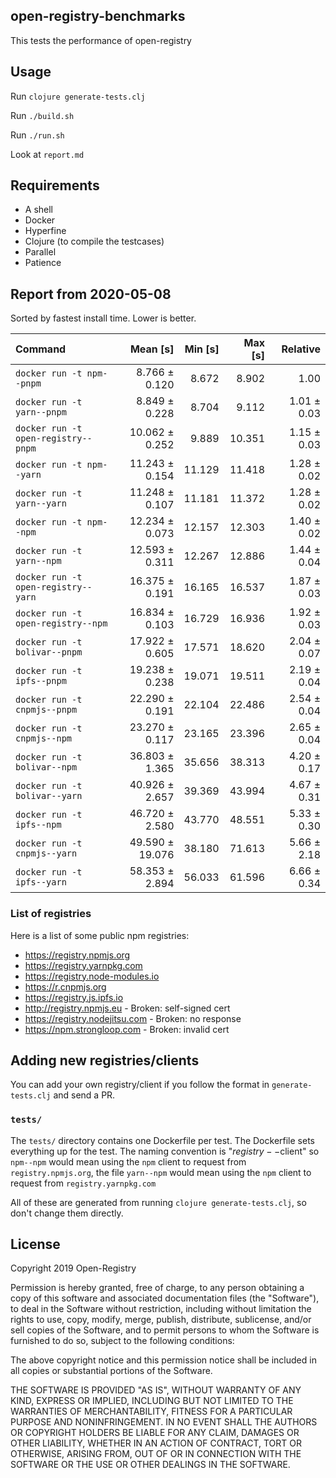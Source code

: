 ## open-registry-benchmarks

This tests the performance of open-registry

## Usage

Run `clojure generate-tests.clj`

Run `./build.sh`

Run `./run.sh`

Look at `report.md`

## Requirements

- A shell
- Docker
- Hyperfine
- Clojure (to compile the testcases)
- Parallel
- Patience

<!-- REPORT -->
## Report from 2020-05-08

Sorted by fastest install time. Lower is better.


| Command | Mean [s] | Min [s] | Max [s] | Relative |
|:---|---:|---:|---:|---:|
| `docker run -t npm--pnpm` | 8.766 ± 0.120 | 8.672 | 8.902 | 1.00 |
| `docker run -t yarn--pnpm` | 8.849 ± 0.228 | 8.704 | 9.112 | 1.01 ± 0.03 |
| `docker run -t open-registry--pnpm` | 10.062 ± 0.252 | 9.889 | 10.351 | 1.15 ± 0.03 |
| `docker run -t npm--yarn` | 11.243 ± 0.154 | 11.129 | 11.418 | 1.28 ± 0.02 |
| `docker run -t yarn--yarn` | 11.248 ± 0.107 | 11.181 | 11.372 | 1.28 ± 0.02 |
| `docker run -t npm--npm` | 12.234 ± 0.073 | 12.157 | 12.303 | 1.40 ± 0.02 |
| `docker run -t yarn--npm` | 12.593 ± 0.311 | 12.267 | 12.886 | 1.44 ± 0.04 |
| `docker run -t open-registry--yarn` | 16.375 ± 0.191 | 16.165 | 16.537 | 1.87 ± 0.03 |
| `docker run -t open-registry--npm` | 16.834 ± 0.103 | 16.729 | 16.936 | 1.92 ± 0.03 |
| `docker run -t bolivar--pnpm` | 17.922 ± 0.605 | 17.571 | 18.620 | 2.04 ± 0.07 |
| `docker run -t ipfs--pnpm` | 19.238 ± 0.238 | 19.071 | 19.511 | 2.19 ± 0.04 |
| `docker run -t cnpmjs--pnpm` | 22.290 ± 0.191 | 22.104 | 22.486 | 2.54 ± 0.04 |
| `docker run -t cnpmjs--npm` | 23.270 ± 0.117 | 23.165 | 23.396 | 2.65 ± 0.04 |
| `docker run -t bolivar--npm` | 36.803 ± 1.365 | 35.656 | 38.313 | 4.20 ± 0.17 |
| `docker run -t bolivar--yarn` | 40.926 ± 2.657 | 39.369 | 43.994 | 4.67 ± 0.31 |
| `docker run -t ipfs--npm` | 46.720 ± 2.580 | 43.770 | 48.551 | 5.33 ± 0.30 |
| `docker run -t cnpmjs--yarn` | 49.590 ± 19.076 | 38.180 | 71.613 | 5.66 ± 2.18 |
| `docker run -t ipfs--yarn` | 58.353 ± 2.894 | 56.033 | 61.596 | 6.66 ± 0.34 |
<!-- REPORT_END -->

### List of registries

Here is a list of some public npm registries:

- https://registry.npmjs.org
- https://registry.yarnpkg.com
- https://registry.node-modules.io
- https://r.cnpmjs.org
- https://registry.js.ipfs.io
- http://registry.npmjs.eu - Broken: self-signed cert
- https://registry.nodejitsu.com - Broken: no response
- https://npm.strongloop.com - Broken: invalid cert

## Adding new registries/clients

You can add your own registry/client if you follow the format in
`generate-tests.clj` and send a PR.

### `tests/`

The `tests/` directory contains one Dockerfile per test. The Dockerfile
sets everything up for the test. The naming convention is "$registry--$client"
so `npm--npm` would mean using the `npm` client to request from `registry.npmjs.org`,
the file `yarn--npm` would mean using the `npm` client to request from `registry.yarnpkg.com`

All of these are generated from running `clojure generate-tests.clj`, so don't
change them directly.

## License

Copyright 2019 Open-Registry

Permission is hereby granted, free of charge, to any person obtaining a copy of this software and associated documentation files (the "Software"), to deal in the Software without restriction, including without limitation the rights to use, copy, modify, merge, publish, distribute, sublicense, and/or sell copies of the Software, and to permit persons to whom the Software is furnished to do so, subject to the following conditions:

The above copyright notice and this permission notice shall be included in all copies or substantial portions of the Software.

THE SOFTWARE IS PROVIDED "AS IS", WITHOUT WARRANTY OF ANY KIND, EXPRESS OR IMPLIED, INCLUDING BUT NOT LIMITED TO THE WARRANTIES OF MERCHANTABILITY, FITNESS FOR A PARTICULAR PURPOSE AND NONINFRINGEMENT. IN NO EVENT SHALL THE AUTHORS OR COPYRIGHT HOLDERS BE LIABLE FOR ANY CLAIM, DAMAGES OR OTHER LIABILITY, WHETHER IN AN ACTION OF CONTRACT, TORT OR OTHERWISE, ARISING FROM, OUT OF OR IN CONNECTION WITH THE SOFTWARE OR THE USE OR OTHER DEALINGS IN THE SOFTWARE.
